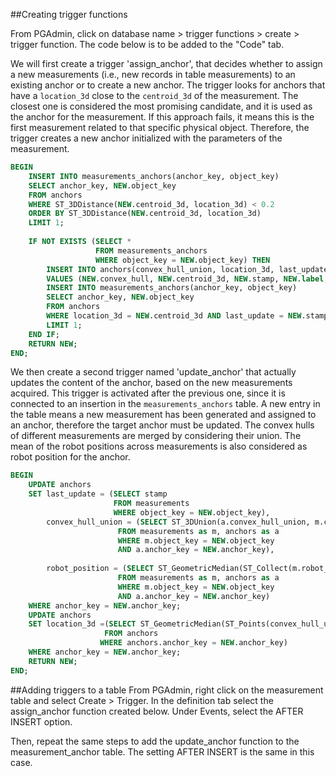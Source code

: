 ##Creating trigger functions

From PGAdmin, click on database name > trigger functions > create > trigger function.
The code below is to be added to the "Code" tab.

We will first create a trigger 'assign_anchor', that 
decides whether to assign a new measurements (i.e., new records in table measurements) to an existing anchor or to create a new anchor.
The trigger looks for anchors that have a `location_3d` close to the `centroid_3d` of the measurement. The closest one is considered the most promising candidate, and it is used as the anchor for the measurement.
If this approach fails, it means this is the first measurement related to that specific physical object. Therefore, the trigger creates a new anchor initialized with the parameters of the measurement.


```sql
BEGIN
	INSERT INTO measurements_anchors(anchor_key, object_key)
	SELECT anchor_key, NEW.object_key
	FROM anchors
	WHERE ST_3DDistance(NEW.centroid_3d, location_3d) < 0.2
	ORDER BY ST_3DDistance(NEW.centroid_3d, location_3d)
	LIMIT 1;
	
	IF NOT EXISTS (SELECT * 
				   FROM measurements_anchors
				   WHERE object_key = NEW.object_key) THEN
		INSERT INTO anchors(convex_hull_union, location_3d, last_update, label, robot_position)
		VALUES (NEW.convex_hull, NEW.centroid_3d, NEW.stamp, NEW.label, NEW.robot_position);
		INSERT INTO measurements_anchors(anchor_key, object_key)
		SELECT anchor_key, NEW.object_key
		FROM anchors
		WHERE location_3d = NEW.centroid_3d AND last_update = NEW.stamp
		LIMIT 1;
	END IF;
	RETURN NEW;
END;
```

We then create a second trigger named 'update_anchor' that actually updates the content of the anchor, based on the new measurements acquired.
This trigger is activated after the previous one, since it is connected to an insertion in the `measurements_anchors` table. 
A new entry in the table means a new measurement has been generated and assigned to an anchor, therefore the target anchor must be updated. 
The convex hulls of different measurements are merged by considering their union. 
The mean of the robot positions across measurements is also considered as robot position for the anchor. 


```sql
BEGIN
    UPDATE anchors
    SET last_update = (SELECT stamp
                       FROM measurements
                       WHERE object_key = NEW.object_key),
        convex_hull_union = (SELECT ST_3DUnion(a.convex_hull_union, m.convex_hull)
                        FROM measurements as m, anchors as a 
                        WHERE m.object_key = NEW.object_key
                        AND a.anchor_key = NEW.anchor_key),
        
        robot_position = (SELECT ST_GeometricMedian(ST_Collect(m.robot_position, a.robot_position))
                        FROM measurements as m, anchors as a 
                        WHERE m.object_key = NEW.object_key
                        AND a.anchor_key = NEW.anchor_key)
    WHERE anchor_key = NEW.anchor_key;
    UPDATE anchors
    SET location_3d =(SELECT ST_GeometricMedian(ST_Points(convex_hull_union))
                     FROM anchors
                    WHERE anchors.anchor_key = NEW.anchor_key) 
    WHERE anchor_key = NEW.anchor_key;
    RETURN NEW;
END;
```
##Adding triggers to a table
From PGAdmin, right click on the measurement table and select Create > Trigger. 
In the definition tab select the assign_anchor function created below. 
Under Events, select the AFTER INSERT option. 

Then, repeat the same steps to add the update_anchor function to the measurement_anchor table.
The setting AFTER INSERT is the same in this case. 